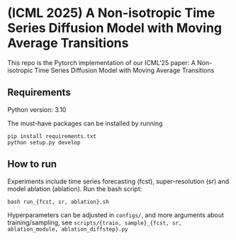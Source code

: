 # (ICML 2025) A Non-isotropic Time Series Diffusion Model with Moving Average Transitions
This repo is the Pytorch implementation of our ICML'25 paper: A Non-isotropic Time Series Diffusion Model with Moving Average Transitions

## Requirements
Python version: 3.10

The must-have packages can be installed by running
```
pip install requirements.txt
python setup.py develop
```

## How to run
Experiments include time series forecasting (fcst), super-resolution (sr) and model ablation (ablation). Run the bash script:
```
bash run_{fcst, sr, ablation}.sh
```

Hyperparameters can be adjusted in `configs/`, and more arguments about training/sampling, see `scripts/{train, sample}_{fcst, sr, ablation_module, ablation_diffstep}.py`



